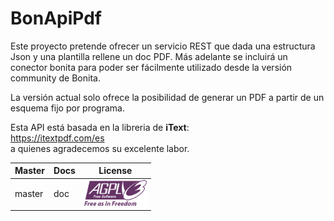 # BonApiPdf

Este proyecto pretende ofrecer un servicio REST que dada una estructura Json y una plantilla rellene un doc PDF.
Más adelante se incluirá un conector bonita para poder ser fácilmente utilizado desde la versión community de Bonita.

La versión actual solo ofrece la posibilidad de generar un PDF a partir de un esquema fijo por programa.

Esta API está basada en la libreria de <b>iText</b>:<br />
https://itextpdf.com/es
<br />
a quienes agradecemos su excelente labor.

| Master      | Docs        | License|
|-------------|-------------|--------|
|master|doc|<a href="./LICENSE"><img src="./imgs/AGPLv3_Logo.svg" width="100" /></a>|
